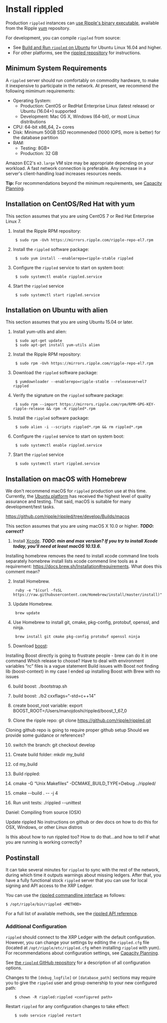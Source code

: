 # Install rippled

Production `rippled` instances can [use Ripple's binary executable](#installation-on-centosred-hat-with-yum), available from the Ripple [yum](https://en.wikipedia.org/wiki/Yellowdog_Updater,_Modified) repository.

For development, you can compile `rippled` from source:

- See [Build and Run `rippled` on Ubuntu](build-run-rippled-ubuntu.html) for Ubuntu Linux 16.04 and higher.
- For other platforms, see the [rippled repository](https://github.com/ripple/rippled/tree/develop/Builds) for instructions.


## Minimum System Requirements

A `rippled` server should run comfortably on commodity hardware, to make it inexpensive to participate in the network. At present, we recommend the following mimimum requirements:

- Operating System:
    - Production: CentOS or RedHat Enterprise Linux (latest release) or Ubuntu (16.04+) supported
    - Development: Mac OS X, Windows (64-bit), or most Linux distributions
- CPU: 64-bit x86_64, 2+ cores
- Disk: Minimum 50GB SSD recommended (1000 IOPS, more is better) for the database partition
- RAM:
    - Testing: 8GB+
    - Production: 32 GB

Amazon EC2's `m3.large` VM size may be appropriate depending on your workload. A fast network connection is preferable. Any increase in a server's client-handling load increases resources needs.

**Tip:** For recommendations beyond the minimum requirements, see [Capacity Planning](capacity-planning.html).


## Installation on CentOS/Red Hat with yum

This section assumes that you are using CentOS 7 or Red Hat Enterprise Linux 7.

1. Install the Ripple RPM repository:

        $ sudo rpm -Uvh https://mirrors.ripple.com/ripple-repo-el7.rpm

2. Install the `rippled` software package:

        $ sudo yum install --enablerepo=ripple-stable rippled

3. Configure the `rippled` service to start on system boot:

        $ sudo systemctl enable rippled.service

4. Start the `rippled` service

        $ sudo systemctl start rippled.service

## Installation on Ubuntu with alien

This section assumes that you are using Ubuntu 15.04 or later.

1. Install yum-utils and alien:

        $ sudo apt-get update
        $ sudo apt-get install yum-utils alien

2. Install the Ripple RPM repository:

        $ sudo rpm -Uvh https://mirrors.ripple.com/ripple-repo-el7.rpm

3. Download the `rippled` software package:

        $ yumdownloader --enablerepo=ripple-stable --releasever=el7 rippled

4. Verify the signature on the `rippled` software package:

        $ sudo rpm --import https://mirrors.ripple.com/rpm/RPM-GPG-KEY-ripple-release && rpm -K rippled*.rpm

5. Install the `rippled` software package:

        $ sudo alien -i --scripts rippled*.rpm && rm rippled*.rpm

6. Configure the `rippled` service to start on system boot:

        $ sudo systemctl enable rippled.service

7. Start the `rippled` service

        $ sudo systemctl start rippled.service


## Installation on macOS with Homebrew

We don't recommend macOS for `rippled` production use at this time. Currently, the [Ubuntu platform](#installation-on-ubuntu-with-alien) has received the highest level of quality assurance and testing. That said, macOS is suitable for many development/test tasks.

https://github.com/ripple/rippled/tree/develop/Builds/macos

This section assumes that you are using macOS X 10.0 or higher. ***TODO: correct?***

1. Install [Xcode](https://developer.apple.com/download/). ***TODO: min and max version? If you try to install Xcode today, you'll need at least macOS 10.13.6.***

Installing homebrew removes the need to install xcode command line tools separately
  homebrew install lists xcode commend line tools as a requirement: https://docs.brew.sh/Installation#requirements. What does this comment mean?

2. Install Homebrew.

        ruby -e "$(curl -fsSL https://raw.githubusercontent.com/Homebrew/install/master/install)"

3. Update Homebrew.

        brew update

4. Use Homebrew to install git, cmake, pkg-config, protobuf, openssl, and ninja.

        brew install git cmake pkg-config protobuf openssl ninja

5. Download [boost](https://dl.bintray.com/boostorg/release/1.67.0/source/boost_1_67_0.tar.bz2):

Installing Boost directly is going to frustrate people - brew can do it in one command
  Which release to choose?
  Have to deal with environment variables
  “rc” files is a vague statement
  Build issues with Boost not finding lib (boost-context) in my case
  I ended up installing Boost with Brew with no issues

6. build boost: ./bootstrap.sh

7. build boost: ./b2 cxxflags=“-std=c++14”

8. create boost_root variable: export BOOST_ROOT=/Users/manojdoshi/rippled/boost_1_67_0

9. Clone the ripple repo: git clone https://github.com/ripple/rippled.git

Cloning github repo is going to require proper github setup
  Should we provide some guidance or references?

10. switch the branch: git checkout develop

11. Create build folder: mkdir my_build

12. cd my_build

13. Build rippled:

14. cmake -G “Unix Makefiles” -DCMAKE_BUILD_TYPE=Debug ../rippled/

15. cmake --build . -- -j 4

16. Run unit tests: ./rippled --unittest

Daniel: Compiling from source (OSX)

Update rippled
  No instructions on github or dev docs on how to do this for OSX, Windows, or other Linux distros

Is this about how to run rippled too? How to do that...and how to tell if what you are running is working correctly?

## Postinstall

It can take several minutes for `rippled` to sync with the rest of the network, during which time it outputs warnings about missing ledgers. After that, you have a fully functional stock `rippled` server that you can use for local signing and API access to the XRP Ledger.

You can use the [rippled commandline interface](get-started-with-the-rippled-api.html#commandline) as follows:

    $ /opt/ripple/bin/rippled <METHOD>

For a full list of available methods, see the [rippled API reference](rippled-api.html).

### Additional Configuration

`rippled` should connect to the XRP Ledger with the default configuration. However, you can change your settings by editing the `rippled.cfg` file (located at `/opt/ripple/etc/rippled.cfg` when installing `rippled` with yum). For recommendations about configuration settings, see [Capacity Planning](capacity-planning.html).

See [the `rippled` GitHub repository](https://github.com/ripple/rippled/blob/master/cfg/rippled-example.cfg) for a description of all configuration options.

Changes to the `[debug_logfile]` or `[database_path]` sections may require you to give the `rippled` user and group ownership to your new configured path:

        $ chown -R rippled:rippled <configured path>

Restart `rippled` for any configuration changes to take effect:

        $ sudo service rippled restart
